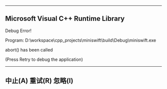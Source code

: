 ---------------------------
Microsoft Visual C++ Runtime Library
---------------------------
Debug Error!

Program: D:\workspace\cpp_projects\miniswift\build\Debug\miniswift.exe

abort() has been called

(Press Retry to debug the application)

---------------------------
中止(A)   重试(R)   忽略(I)   
---------------------------

